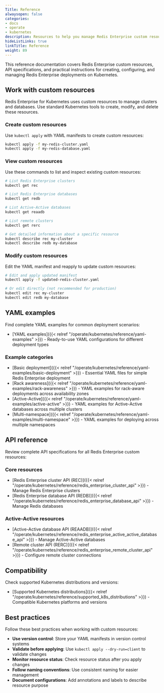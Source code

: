 ```yaml
---
Title: Reference
alwaysopen: false
categories:
- docs
- operate
- kubernetes
description: Resources to help you manage Redis Enterprise custom resources on Kubernetes.
hideListLinks: true
linkTitle: Reference
weight: 89
---
```


This reference documentation covers Redis Enterprise custom resources, API specifications, and practical instructions for creating, configuring, and managing Redis Enterprise deployments on Kubernetes.

## Work with custom resources

Redis Enterprise for Kubernetes uses custom resources to manage clusters and databases. Use standard Kubernetes tools to create, modify, and delete these resources.

### Create custom resources

Use `kubectl apply` with YAML manifests to create custom resources:

```bash
kubectl apply -f my-redis-cluster.yaml
kubectl apply -f my-redis-database.yaml
```

### View custom resources

Use these commands to list and inspect existing custom resources:

```bash
# List Redis Enterprise clusters
kubectl get rec

# List Redis Enterprise databases
kubectl get redb

# List Active-Active databases
kubectl get reaadb

# List remote clusters
kubectl get rerc

# Get detailed information about a specific resource
kubectl describe rec my-cluster
kubectl describe redb my-database
```

### Modify custom resources

Edit the YAML manifest and reapply to update custom resources:

```bash
# Edit and apply updated manifest
kubectl apply -f updated-redis-cluster.yaml

# Or edit directly (not recommended for production)
kubectl edit rec my-cluster
kubectl edit redb my-database
```

## YAML examples

Find complete YAML examples for common deployment scenarios:

- [YAML examples]({{< relref "/operate/kubernetes/reference/yaml-examples" >}}) - Ready-to-use YAML configurations for different deployment types

### Example categories

- [Basic deployment]({{< relref "/operate/kubernetes/reference/yaml-examples/basic-deployment" >}}) - Essential YAML files for simple Redis Enterprise deployment
- [Rack awareness]({{< relref "/operate/kubernetes/reference/yaml-examples/rack-awareness" >}}) - YAML examples for rack-aware deployments across availability zones
- [Active-Active]({{< relref "/operate/kubernetes/reference/yaml-examples/active-active" >}}) - YAML examples for Active-Active databases across multiple clusters
- [Multi-namespace]({{< relref "/operate/kubernetes/reference/yaml-examples/multi-namespace" >}}) - YAML examples for deploying across multiple namespaces

## API reference

Review complete API specifications for all Redis Enterprise custom resources:

### Core resources

- [Redis Enterprise cluster API (REC)]({{< relref "/operate/kubernetes/reference/redis_enterprise_cluster_api" >}}) - Manage Redis Enterprise clusters
- [Redis Enterprise database API (REDB)]({{< relref "/operate/kubernetes/reference/redis_enterprise_database_api" >}}) - Manage Redis databases

### Active-Active resources

- [Active-Active database API (REAADB)]({{< relref "/operate/kubernetes/reference/redis_enterprise_active_active_database_api" >}}) - Manage Active-Active databases
- [Remote cluster API (RERC)]({{< relref "/operate/kubernetes/reference/redis_enterprise_remote_cluster_api" >}}) - Configure remote cluster connections

## Compatibility

Check supported Kubernetes distributions and versions:

- [Supported Kubernetes distributions]({{< relref "/operate/kubernetes/reference/supported_k8s_distributions" >}}) - Compatible Kubernetes platforms and versions

## Best practices

Follow these best practices when working with custom resources:

- **Use version control**: Store your YAML manifests in version control systems
- **Validate before applying**: Use `kubectl apply --dry-run=client` to validate changes
- **Monitor resource status**: Check resource status after you apply changes
- **Follow naming conventions**: Use consistent naming for easier management
- **Document configurations**: Add annotations and labels to describe resource purpose